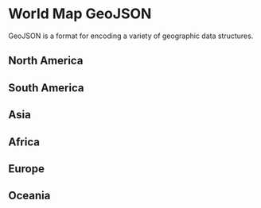 # World Map GeoJSON
GeoJSON is a format for encoding a variety of geographic data structures.

## North America

## South America

## Asia

## Africa 

## Europe

## Oceania
